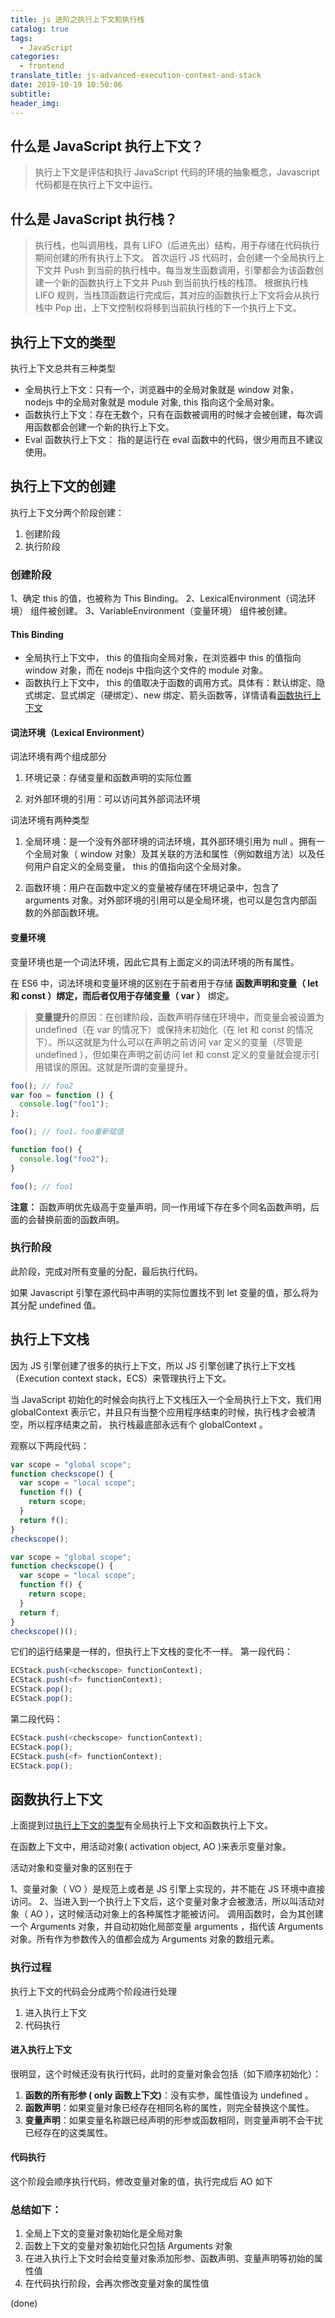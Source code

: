 ```yaml
---
title: js 进阶之执行上下文和执行栈
catalog: true
tags:
  - JavaScript
categories:
  - frontend
translate_title: js-advanced-execution-context-and-stack
date: 2019-10-19 10:50:06
subtitle:
header_img:
---
```


## 什么是 JavaScript 执行上下文？

> 执行上下文是评估和执行 JavaScript 代码的环境的抽象概念，Javascript 代码都是在执行上下文中运行。

## 什么是 JavaScript 执行栈？

> 执行栈，也叫调用栈，具有 LIFO（后进先出）结构，用于存储在代码执行期间创建的所有执行上下文。
> 首次运行 JS 代码时，会创建一个全局执行上下文并 Push 到当前的执行栈中。每当发生函数调用，引擎都会为该函数创建一个新的函数执行上下文并 Push 到当前执行栈的栈顶。
> 根据执行栈 LIFO 规则，当栈顶函数运行完成后，其对应的函数执行上下文将会从执行栈中 Pop 出，上下文控制权将移到当前执行栈的下一个执行上下文。

## 执行上下文的类型

执行上下文总共有三种类型

- 全局执行上下文：只有一个，浏览器中的全局对象就是 window 对象，nodejs 中的全局对象就是 module 对象, this 指向这个全局对象。
- 函数执行上下文：存在无数个，只有在函数被调用的时候才会被创建，每次调用函数都会创建一个新的执行上下文。
- Eval 函数执行上下文： 指的是运行在 eval 函数中的代码，很少用而且不建议使用。

## 执行上下文的创建

执行上下文分两个阶段创建：

1. 创建阶段
2. 执行阶段

### 创建阶段

1、确定 this 的值，也被称为 This Binding。
2、LexicalEnvironment（词法环境） 组件被创建。
3、VariableEnvironment（变量环境） 组件被创建。

#### This Binding

- 全局执行上下文中， this 的值指向全局对象，在浏览器中 this 的值指向 window 对象，而在 nodejs 中指向这个文件的 module 对象。
- 函数执行上下文中， this 的值取决于函数的调用方式。具体有：默认绑定、隐式绑定、显式绑定（硬绑定）、new 绑定、箭头函数等，详情请看[函数执行上下文](#函数执行上下文)

#### 词法环境（Lexical Environment）

词法环境有两个组成部分

1. 环境记录：存储变量和函数声明的实际位置

2. 对外部环境的引用：可以访问其外部词法环境

词法环境有两种类型

1. 全局环境：是一个没有外部环境的词法环境，其外部环境引用为 null 。拥有一个全局对象（ window 对象）及其关联的方法和属性（例如数组方法）以及任何用户自定义的全局变量， this 的值指向这个全局对象。

2. 函数环境：用户在函数中定义的变量被存储在环境记录中，包含了 arguments 对象。对外部环境的引用可以是全局环境，也可以是包含内部函数的外部函数环境。

#### 变量环境

变量环境也是一个词法环境，因此它具有上面定义的词法环境的所有属性。

在 ES6 中，词法环境和变量环境的区别在于前者用于存储 **函数声明和变量（ let 和 const ）绑定，而后者仅用于存储变量（ var ）** 绑定。

> **变量提升**的原因：在创建阶段，函数声明存储在环境中，而变量会被设置为 undefined（在 var 的情况下）或保持未初始化（在 let 和 const 的情况下）。所以这就是为什么可以在声明之前访问 var 定义的变量（尽管是 undefined ），但如果在声明之前访问 let 和 const 定义的变量就会提示引用错误的原因。这就是所谓的变量提升。

```javascript
foo(); // foo2
var foo = function () {
  console.log("foo1");
};

foo(); // foo1，foo重新赋值

function foo() {
  console.log("foo2");
}

foo(); // foo1
```

**注意：** 函数声明优先级高于变量声明，同一作用域下存在多个同名函数声明，后面的会替换前面的函数声明。

### 执行阶段

此阶段，完成对所有变量的分配，最后执行代码。

如果 Javascript 引擎在源代码中声明的实际位置找不到 let 变量的值，那么将为其分配 undefined 值。

## 执行上下文栈

因为 JS 引擎创建了很多的执行上下文，所以 JS 引擎创建了执行上下文栈（Execution context stack，ECS）来管理执行上下文。

当 JavaScript 初始化的时候会向执行上下文栈压入一个全局执行上下文，我们用 globalContext 表示它，并且只有当整个应用程序结束的时候，执行栈才会被清空，所以程序结束之前， 执行栈最底部永远有个 globalContext 。

观察以下两段代码：

```javascript
var scope = "global scope";
function checkscope() {
  var scope = "local scope";
  function f() {
    return scope;
  }
  return f();
}
checkscope();
```

```javascript
var scope = "global scope";
function checkscope() {
  var scope = "local scope";
  function f() {
    return scope;
  }
  return f;
}
checkscope()();
```

它们的运行结果是一样的，但执行上下文栈的变化不一样。
第一段代码：

```javascript
ECStack.push(<checkscope> functionContext);
ECStack.push(<f> functionContext);
ECStack.pop();
ECStack.pop();
```

第二段代码：

```javascript
ECStack.push(<checkscope> functionContext);
ECStack.pop();
ECStack.push(<f> functionContext);
ECStack.pop();
```

## 函数执行上下文

上面提到过[执行上下文的类型](#执行上下文的类型)有全局执行上下文和函数执行上下文。

在函数上下文中，用活动对象( activation object, AO )来表示变量对象。

活动对象和变量对象的区别在于

1、变量对象（ VO ）是规范上或者是 JS 引擎上实现的，并不能在 JS 环境中直接访问。
2、当进入到一个执行上下文后，这个变量对象才会被激活，所以叫活动对象（ AO ），这时候活动对象上的各种属性才能被访问。
调用函数时，会为其创建一个 Arguments 对象，并自动初始化局部变量 arguments ，指代该 Arguments 对象。所有作为参数传入的值都会成为 Arguments 对象的数组元素。

### 执行过程

执行上下文的代码会分成两个阶段进行处理

1. 进入执行上下文
2. 代码执行

#### 进入执行上下文

很明显，这个时候还没有执行代码，此时的变量对象会包括（如下顺序初始化）：

1. **函数的所有形参 ( only 函数上下文)**：没有实参，属性值设为 undefined 。
2. **函数声明**：如果变量对象已经存在相同名称的属性，则完全替换这个属性。
3. **变量声明**：如果变量名称跟已经声明的形参或函数相同，则变量声明不会干扰已经存在的这类属性。

#### 代码执行

这个阶段会顺序执行代码，修改变量对象的值，执行完成后 AO 如下

### 总结如下：

1. 全局上下文的变量对象初始化是全局对象
2. 函数上下文的变量对象初始化只包括 Arguments 对象
3. 在进入执行上下文时会给变量对象添加形参、函数声明、变量声明等初始的属性值
4. 在代码执行阶段，会再次修改变量对象的属性值

(done)
